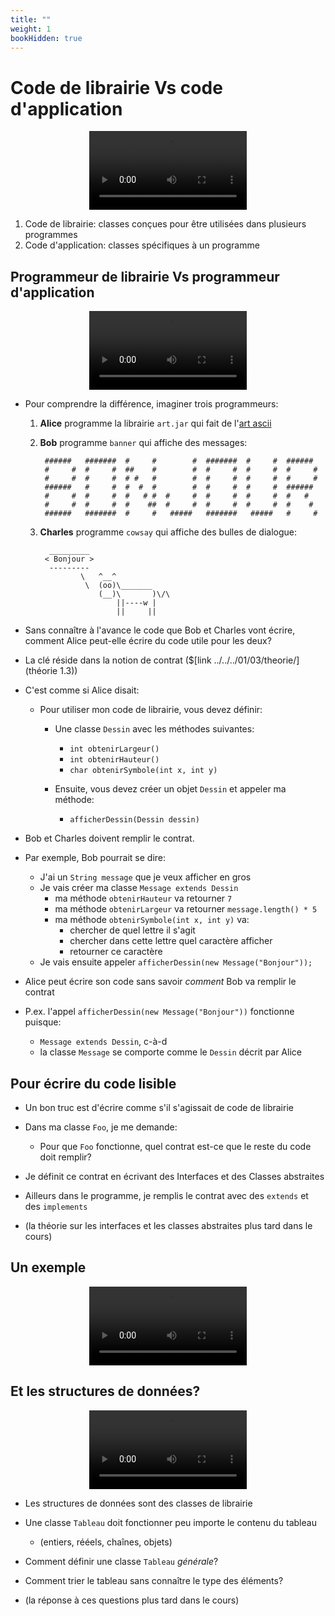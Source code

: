 ```yaml
---
title: ""
weight: 1
bookHidden: true
---
```



# Code de librairie Vs code d'application

<center>
<video width="50%" src="01.mp4" type="video/mp4" controls>
</center>

1. Code de librairie: classes conçues pour être utilisées dans plusieurs programmes
1. Code d'application: classes spécifiques à un programme



## Programmeur de librairie Vs programmeur d'application

<center>
<video width="50%" src="02.mp4" type="video/mp4" controls>
</center>

* Pour comprendre la différence, imaginer trois programmeurs:
    1. **Alice** programme la librairie `art.jar` qui fait de l'<a href="https://fr.wikipedia.org/wiki/Art_ASCII" target="_blank">art ascii</a>
    1. **Bob** programme `banner` qui affiche des messages:


            ######   #######  #     #        #  #######  #     #  ######   
            #     #  #     #  ##    #        #  #     #  #     #  #     #  
            #     #  #     #  # #   #        #  #     #  #     #  #     #  
            ######   #     #  #  #  #        #  #     #  #     #  ######   
            #     #  #     #  #   # #  #     #  #     #  #     #  #   #    
            #     #  #     #  #    ##  #     #  #     #  #     #  #    #   
            ######   #######  #     #   #####   #######   #####   #     #  

                
    1. **Charles** programme `cowsay` qui affiche des bulles de dialogue:

             _________
            < Bonjour >
             ---------
                    \   ^__^
                     \  (oo)\_______
                        (__)\       )\/\
                            ||----w |
                            ||     ||


* Sans connaître à l'avance le code que Bob et Charles vont écrire, 
   comment Alice peut-elle écrire du code utile pour les deux?

* La clé réside dans la notion de contrat ($[link ../../../01/03/theorie/](théorie 1.3))

* C'est comme si Alice disait:
    * Pour utiliser mon code de librairie, vous devez définir:
        * Une classe `Dessin` avec les méthodes suivantes:
            * `int obtenirLargeur()`
            * `int obtenirHauteur()`
            * `char obtenirSymbole(int x, int y)`

        * Ensuite, vous devez créer un objet `Dessin` et appeler ma méthode:
            * `afficherDessin(Dessin dessin)`

* Bob et Charles doivent remplir le contrat.

* Par exemple, Bob pourrait se dire:
    * J'ai un `String message` que je veux afficher en gros
    * Je vais créer ma classe `Message extends Dessin`
        * ma méthode `obtenirHauteur` va retourner `7`
        * ma méthode `obtenirLargeur` va retourner `message.length() * 5`
        * ma méthode `obtenirSymbole(int x, int y)` va:
            * chercher de quel lettre il s'agit
            * chercher dans cette lettre quel caractère afficher
            * retourner ce caractère
    * Je vais ensuite appeler `afficherDessin(new Message("Bonjour"));`

* Alice peut écrire son code sans savoir *comment* Bob va remplir le contrat

* P.ex. l'appel `afficherDessin(new Message("Bonjour"))` fonctionne puisque:
    * `Message extends Dessin`, c-à-d
    * la classe `Message` se comporte comme le `Dessin` décrit par Alice

## Pour écrire du code lisible

* Un bon truc est d'écrire comme s'il s'agissait de code de librairie

* Dans ma classe `Foo`, je me demande:
    * Pour que `Foo` fonctionne, quel contrat est-ce que le reste du code doit remplir?

* Je définit ce contrat en écrivant des Interfaces et des Classes abstraites

* Ailleurs dans le programme, je remplis le contrat avec des `extends` et des `implements`

* (la théorie sur les interfaces et les classes abstraites plus tard dans le cours)

## Un exemple

<center>
<video width="50%" src="03.mp4" type="video/mp4" controls>
</center>




## Et les structures de données?

<center>
<video width="50%" src="04.mp4" type="video/mp4" controls>
</center>

* Les structures de données sont des classes de librairie

* Une classe `Tableau` doit fonctionner peu importe le contenu du tableau
    * (entiers, rééels, chaînes, objets)

* Comment définir une classe `Tableau` *générale*?

* Comment trier le tableau sans connaître le type des éléments?

* (la réponse à ces questions plus tard dans le cours)


